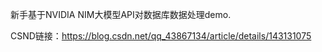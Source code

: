 新手基于NVIDIA NIM大模型API对数据库数据处理demo.

CSND链接：https://blog.csdn.net/qq_43867134/article/details/143131075
